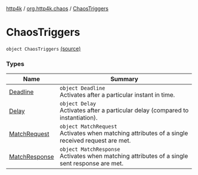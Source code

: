 [http4k](../../index.md) / [org.http4k.chaos](../index.md) / [ChaosTriggers](./index.md)

# ChaosTriggers

`object ChaosTriggers` [(source)](https://github.com/http4k/http4k/blob/master/http4k-testing-chaos/src/main/kotlin/org/http4k/chaos/ChaosTriggers.kt#L50)

### Types

| Name | Summary |
|---|---|
| [Deadline](-deadline/index.md) | `object Deadline`<br>Activates after a particular instant in time. |
| [Delay](-delay/index.md) | `object Delay`<br>Activates after a particular delay (compared to instantiation). |
| [MatchRequest](-match-request/index.md) | `object MatchRequest`<br>Activates when matching attributes of a single received request are met. |
| [MatchResponse](-match-response/index.md) | `object MatchResponse`<br>Activates when matching attributes of a single sent response are met. |
